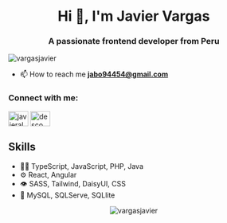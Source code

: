 <h1 align="center">Hi 👋, I'm Javier Vargas</h1>
<h3 align="center">A passionate frontend developer from Peru</h3>

<p align="left"> <img src="https://komarev.com/ghpvc/?username=vargasjavier&label=Profile%20views&color=0e75b6&style=flat" alt="vargasjavier" /> </p>

- 📫 How to reach me **jabo94454@gmail.com**

<h3 align="left">Connect with me:</h3>
<p align="left">
<a href="https://linkedin.com/in/javieralejandrovargas" target="blank"><img align="center" src="https://raw.githubusercontent.com/rahuldkjain/github-profile-readme-generator/master/src/images/icons/Social/linked-in-alt.svg" alt="javieralejandrovargas" height="30" width="40" /></a>
<a href="https://www.youtube.com/c/descompilados" target="blank"><img align="center" src="https://raw.githubusercontent.com/rahuldkjain/github-profile-readme-generator/master/src/images/icons/Social/youtube.svg" alt="descompilados" height="30" width="40" /></a>
</p>

## Skills
- 👨‍💻 TypeScript, JavaScript, PHP, Java
- ⚙️ React, Angular
- 👁️ SASS, Tailwind, DaisyUI, CSS
- 💽 MySQL, SQLServe, SQLlite

<p align="center"><img src="https://github-readme-stats.vercel.app/api/top-langs?username=vargasjavier&show_icons=true&locale=en&layout=compact" alt="vargasjavier" /></p>
